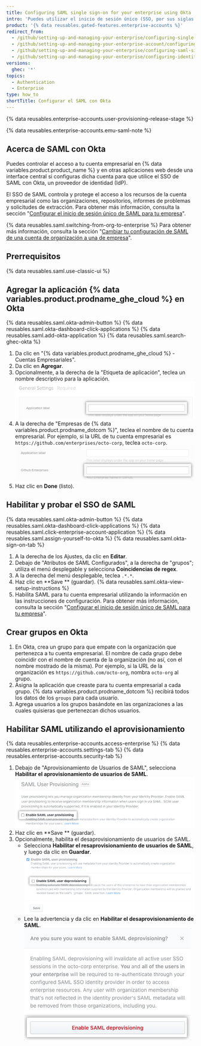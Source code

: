 ```yaml
---
title: Configuring SAML single sign-on for your enterprise using Okta
intro: 'Puedes utilizar el inicio de sesión único (SSO, por sus siglas en inglés) del Lenguaje de Marcado para Confirmaciones (SAML, por sus siglas en inglés) con Okta para administrar automáticamente el acceso a tu cuenta empresarial en {% data variables.product.product_name %}.'
product: '{% data reusables.gated-features.enterprise-accounts %}'
redirect_from:
  - /github/setting-up-and-managing-your-enterprise/configuring-single-sign-on-for-your-enterprise-account-using-okta
  - /github/setting-up-and-managing-your-enterprise-account/configuring-saml-single-sign-on-for-your-enterprise-account-using-okta
  - /github/setting-up-and-managing-your-enterprise/configuring-saml-single-sign-on-for-your-enterprise-account-using-okta
  - /github/setting-up-and-managing-your-enterprise/configuring-identity-and-access-management-for-your-enterprise-account/configuring-saml-single-sign-on-for-your-enterprise-account-using-okta
versions:
  ghec: '*'
topics:
  - Authentication
  - Enterprise
type: how_to
shortTitle: Configurar el SAML con Okta
---
```


{% data reusables.enterprise-accounts.user-provisioning-release-stage %}

{% data reusables.enterprise-accounts.emu-saml-note %}

## Acerca de SAML con Okta

Puedes controlar el acceso a tu cuenta empresarial en {% data variables.product.product_name %} y en otras aplicaciones web desde una interface central si configuras dicha cuenta para que utilice el SSO de SAML con Okta, un proveedor de identidad (IdP).

El SSO de SAML controla y protege el acceso a los recursos de la cuenta empresarial como las organizaciones, repositorios, informes de problemas y solicitudes de extracción. Para obtener más información, consulta la sección "[Configurar el inicio de sesión único de SAML para tu empresa](/admin/authentication/managing-identity-and-access-for-your-enterprise/configuring-saml-single-sign-on-for-your-enterprise)".

{% data reusables.saml.switching-from-org-to-enterprise %} Para obtener más información, consulta la sección "[Cambiar tu configuración de SAML de una cuenta de organización a una de empresa](/github/setting-up-and-managing-your-enterprise/configuring-identity-and-access-management-for-your-enterprise-account/switching-your-saml-configuration-from-an-organization-to-an-enterprise-account)".

## Prerrequisitos

{% data reusables.saml.use-classic-ui %}

## Agregar la aplicación {% data variables.product.prodname_ghe_cloud %} en Okta

{% data reusables.saml.okta-admin-button %}
{% data reusables.saml.okta-dashboard-click-applications %}
{% data reusables.saml.add-okta-application %}
{% data reusables.saml.search-ghec-okta %}
1. Da clic en "{% data variables.product.prodname_ghe_cloud %} - Cuentas Empresariales".
1. Da clic en **Agregar**.
1. Opcionalmente, a la derecha de la "Etiqueta de aplicación", teclea un nombre descriptivo para la aplicación. ![Campo de etiqueta de la aplicación](/assets/images/help/saml/okta-application-label.png)
1. A la derecha de "Empresas de {% data variables.product.prodname_dotcom %}", teclea el nombre de tu cuenta empresarial. Por ejemplo, si la URL de tu cuenta empresarial es `https://github.com/enterprises/octo-corp`, teclea `octo-corp`. ![Campo de Github Enterprises](/assets/images/help/saml/okta-github-enterprises.png)
1. Haz clic en **Done** (listo).

## Habilitar y probar el SSO de SAML

{% data reusables.saml.okta-admin-button %}
{% data reusables.saml.okta-dashboard-click-applications %}
{% data reusables.saml.click-enterprise-account-application %}
{% data reusables.saml.assign-yourself-to-okta %}
{% data reusables.saml.okta-sign-on-tab %}
1. A la derecha de los Ajustes, da clic en **Editar**.
1. Debajo de "Atributos de SAML Configurados", a la derecha de "grupos"; utiliza el menú desplegable y selecciona **Coincidencias de regex**.
1. A la derecha del menú desplegable, teclea `.*.*`.
1. Haz clic en **Save ** (guardar).
{% data reusables.saml.okta-view-setup-instructions %}
1. Habilita SAML para tu cuenta empresarial utilizando la información en las instrucciones de configuración. Para obtener más información, consulta la sección "[Configurar el inicio de sesión único de SAML para tu empresa](/admin/authentication/managing-identity-and-access-for-your-enterprise/configuring-saml-single-sign-on-for-your-enterprise)".

## Crear grupos en Okta

1. En Okta, crea un grupo para que empate con la organización que pertenezca a tu cuenta empresarial. El nombre de cada grupo debe coincidir con el nombre de cuenta de la organización (no así, con el nombre mostrado de la misma). Por ejemplo, si la URL de la organización es `https://github.com/octo-org`, nombra `octo-org` al grupo.
1. Asigna la aplicación que creaste para tu cuenta empresarial a cada grupo. {% data variables.product.prodname_dotcom %} recibirá todos los datos de los `groups` para cada usuario.
1. Agrega usuarios a los grupos basándote en las organizaciones a las cuales quisieras que pertenezcan dichos usuarios.

## Habilitar SAML utilizando el aprovisionamiento

{% data reusables.enterprise-accounts.access-enterprise %}
{% data reusables.enterprise-accounts.settings-tab %}
{% data reusables.enterprise-accounts.security-tab %}
1. Debajo de "Aprovisionamiento de Usuarios de SAML", selecciona **Habilitar el aprovisionamiento de usuarios de SAML**. ![Casilla para habilitar el aprovisionamiento de usuarios con SAML](/assets/images/help/business-accounts/user-provisioning.png)
1. Haz clic en **Save ** (guardar).
1. Opcionalmente, habilita el desaprovisionamiento de usuarios de SAML.
   - Selecciona **Habilitar el resaprovisionamiento de usuarios de SAML**, y luego da clic en **Guardar**. ![Casilla para habilitar el desaprovisionamiento de usuarios con SAML](/assets/images/help/business-accounts/saml-deprovisioning.png)
   - Lee la advertencia y da clic en **Habilitar el desaprovisionamiento de SAML**. ![Botón para habilitar el desaprovisionamiento de usuarios de SAML](/assets/images/help/business-accounts/saml-deprovisioning-confirm.png)
